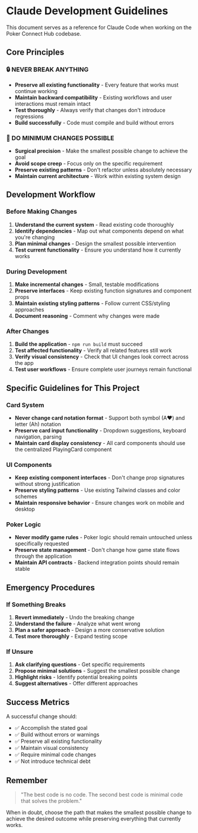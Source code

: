 # Claude Development Guidelines

This document serves as a reference for Claude Code when working on the Poker Connect Hub codebase.

## Core Principles

### 🔒 NEVER BREAK ANYTHING

- **Preserve all existing functionality** - Every feature that works must continue working
- **Maintain backward compatibility** - Existing workflows and user interactions must remain intact
- **Test thoroughly** - Always verify that changes don't introduce regressions
- **Build successfully** - Code must compile and build without errors

### 🎯 DO MINIMUM CHANGES POSSIBLE

- **Surgical precision** - Make the smallest possible change to achieve the goal
- **Avoid scope creep** - Focus only on the specific requirement
- **Preserve existing patterns** - Don't refactor unless absolutely necessary
- **Maintain current architecture** - Work within existing system design

## Development Workflow

### Before Making Changes

1. **Understand the current system** - Read existing code thoroughly
2. **Identify dependencies** - Map out what components depend on what you're changing
3. **Plan minimal changes** - Design the smallest possible intervention
4. **Test current functionality** - Ensure you understand how it currently works

### During Development

1. **Make incremental changes** - Small, testable modifications
2. **Preserve interfaces** - Keep existing function signatures and component props
3. **Maintain existing styling patterns** - Follow current CSS/styling approaches
4. **Document reasoning** - Comment why changes were made

### After Changes

1. **Build the application** - `npm run build` must succeed
2. **Test affected functionality** - Verify all related features still work
3. **Verify visual consistency** - Check that UI changes look correct across the app
4. **Test user workflows** - Ensure complete user journeys remain functional

## Specific Guidelines for This Project

### Card System

- **Never change card notation format** - Support both symbol (A♥) and letter (Ah) notation
- **Preserve card input functionality** - Dropdown suggestions, keyboard navigation, parsing
- **Maintain card display consistency** - All card components should use the centralized PlayingCard component

### UI Components

- **Keep existing component interfaces** - Don't change prop signatures without strong justification
- **Preserve styling patterns** - Use existing Tailwind classes and color schemes
- **Maintain responsive behavior** - Ensure changes work on mobile and desktop

### Poker Logic

- **Never modify game rules** - Poker logic should remain untouched unless specifically requested
- **Preserve state management** - Don't change how game state flows through the application
- **Maintain API contracts** - Backend integration points should remain stable

## Emergency Procedures

### If Something Breaks

1. **Revert immediately** - Undo the breaking change
2. **Understand the failure** - Analyze what went wrong
3. **Plan a safer approach** - Design a more conservative solution
4. **Test more thoroughly** - Expand testing scope

### If Unsure

1. **Ask clarifying questions** - Get specific requirements
2. **Propose minimal solutions** - Suggest the smallest possible change
3. **Highlight risks** - Identify potential breaking points
4. **Suggest alternatives** - Offer different approaches

## Success Metrics

A successful change should:

- ✅ Accomplish the stated goal
- ✅ Build without errors or warnings
- ✅ Preserve all existing functionality
- ✅ Maintain visual consistency
- ✅ Require minimal code changes
- ✅ Not introduce technical debt

## Remember

> "The best code is no code. The second best code is minimal code that solves the problem."

When in doubt, choose the path that makes the smallest possible change to achieve the desired outcome while preserving everything that currently works.
